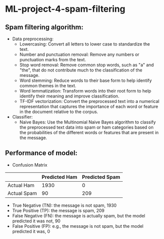 # ML-project-4-spam-filtering

## Spam filtering algorithm:

- Data preprocessing:
  - Lowercasing: Convert all letters to lower case to standardize the text.
  - Number and punctuation removal: Remove any numbers or punctuation marks from the text.
  - Stop word removal: Remove common stop words, such as "a" and "the", that do not contribute much to the classification of the message.
  - Word stemming: Reduce words to their base form to help identify common themes in the text.
  - Word lemmatization: Transform words into their root form to help identify their meaning and improve classification.
  - TF-IDF vectorization: Convert the preprocessed text into a numerical representation that captures the importance of each word or feature in the document relative to the corpus.
- Classifier:
  - Naive Bayes: Use the Multinomial Naive Bayes algorithm to classify the preprocessed text data into spam or ham categories based on the probabilities of the different words or features that are present in the message.

## Performance of model:

- Confusion Matrix

|           | Predicted Ham | Predicted Spam |
|-----------|---------------|----------------|
| Actual Ham   |      1930       |          0            |
| Actual Spam  |       90        |          209          |

  - True Negative (TN): the message is not spam, 1930
  - True Positive (TP): the message is spam, 209
  - False Negative (FN): the message is actually spam, but the model predicted it was not, 90
  - False Positive (FP): e.g., the message is not spam, but the model predicted it was, 0
